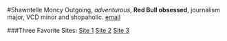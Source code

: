 #Shawntelle Moncy
Outgoing, _adventurous_, **Red Bull obsessed**, journalism major, VCD minor and shopaholic.
[email](shawntellemoncy@gmail.com)

###Three Favorite Sites:
[Site 1](pinterest.com)
[Site 2](twitter.com)
[Site 3](google.com)
